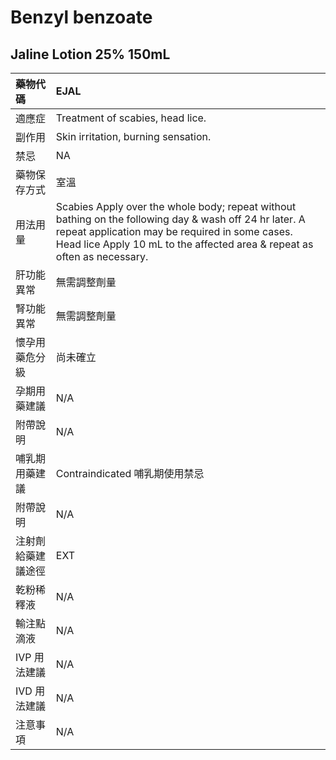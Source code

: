 # Benzyl benzoate

## Jaline Lotion 25% 150mL

| 藥物代碼           | EJAL                                                                                                                                                                                                                                  |
|:-------------------|:--------------------------------------------------------------------------------------------------------------------------------------------------------------------------------------------------------------------------------------|
| 適應症             | Treatment of scabies, head lice.                                                                                                                                                                                                      |
| 副作用             | Skin irritation, burning sensation.                                                                                                                                                                                                   |
| 禁忌               | NA                                                                                                                                                                                                                                    |
| 藥物保存方式       | 室溫                                                                                                                                                                                                                                  |
| 用法用量           | Scabies Apply over the whole body; repeat without bathing on the following day & wash off 24 hr later. A repeat application may be required in some cases. Head lice Apply 10 mL to the affected area & repeat as often as necessary. |
| 肝功能異常         | 無需調整劑量                                                                                                                                                                                                                          |
| 腎功能異常         | 無需調整劑量                                                                                                                                                                                                                          |
| 懷孕用藥危分級     | 尚未確立                                                                                                                                                                                                                              |
| 孕期用藥建議       | N/A                                                                                                                                                                                                                                   |
| 附帶說明           | N/A                                                                                                                                                                                                                                   |
| 哺乳期用藥建議     | Contraindicated 哺乳期使用禁忌                                                                                                                                                                                                        |
| 附帶說明           | N/A                                                                                                                                                                                                                                   |
| 注射劑給藥建議途徑 | EXT                                                                                                                                                                                                                                   |
| 乾粉稀釋液         | N/A                                                                                                                                                                                                                                   |
| 輸注點滴液         | N/A                                                                                                                                                                                                                                   |
| IVP 用法建議       | N/A                                                                                                                                                                                                                                   |
| IVD 用法建議       | N/A                                                                                                                                                                                                                                   |
| 注意事項           | N/A                                                                                                                                                                                                                                   |

